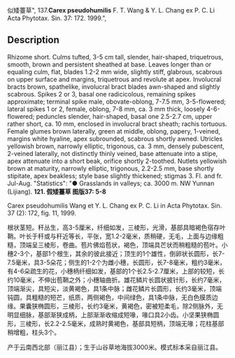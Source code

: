似矮薹草",
137.**Carex pseudohumilis** F. T. Wang & Y. L. Chang ex P. C. Li Acta Phytotax. Sin. 37: 172. 1999.",

## Description
Rhizome short. Culms tufted, 3-5 cm tall, slender, hair-shaped, triquetrous, smooth, brown and persistent sheathed at base. Leaves longer than or equaling culm, flat, blades 1.2-2 mm wide, slightly stiff, glabrous, scabrous on upper surface and margins, triquetrous and revolute at apex. Involucral bracts brown, spathelike, involucral bract blades awn-shaped and slightly scabrous. Spikes 2 or 3, basal one radicicolous, remaining spikes approximate; terminal spike male, obovate-oblong, 7-7.5 mm, 3-5-flowered; lateral spikes 1 or 2, female, oblong, 7-8 mm, ca. 3 mm thick, loosely 4-6-flowered; peduncles slender, hair-shaped, basal one 2.5-2.7 cm, upper rather short, ca. 10 mm, enclosed in involucral bract sheath; rachis tortuous. Female glumes brown laterally, green at middle, oblong, papery, 1-veined, margins white hyaline, apex subrounded, scabrous shortly awned. Utricles yellowish brown, narrowly elliptic, trigonous, ca. 3 mm, densely pubescent, 2-veined laterally, not distinctly thinly veined, base attenuate into a stipe, apex attenuate into a short beak, orifice shortly 2-toothed. Nutlets yellowish brown at maturity, narrowly elliptic, trigonous, 2.2-2.5 mm, base shortly stipitate, apex beakless; style base slightly thickened; stigmas 3. Fl. and fr. Jul-Aug.
  "Statistics": "● Grasslands in valleys; ca. 3000 m. NW Yunnan (Lijiang).
**121. 假矮薹草 图版37: 5-8**

Carex pseudohumilis Wang et Y. L. Chang ex P. C. Li in Acta Phytotax. Sin. 37 (2): 172, fig. 11, 1999.

根状茎短。秆丛生，高3-5厘米，纤细如发，三棱形，光滑，基部具暗褐色宿存叶鞘。叶长于秆或与秆近等长，平张，宽1.2-2毫米，质稍硬，无毛，上面与边缘粗糙，顶端呈三棱形，卷曲。苞片佛焰苞状，褐色，顶端具芒状而稍粗糙的苞叶。小穗2-3个，基部1个根生，其余的彼此接近；顶生的1个雄性，倒卵状长圆形，长7-7.5毫米，具3-5朵花；侧生的1-2个为雌小穗，长圆形，长7-8毫米，粗约3毫米，有4-6朵疏生的花，小穗柄纤细如发，基部的1个长2.5-2.7厘米，上部的较短，长约10毫米，不伸出苞鞘之外；小穗轴曲折。雄花鳞片长圆状披针形，长约7毫米，顶端渐尖，具短尖，淡黄褐色，具1条中脉；雌花鳞片长圆形，长约3毫米，顶端钝圆，具粗糙的短芒，纸质，两侧褐色，中间绿色，具1条中脉，无白色膜质边缘。果囊狭椭圆形，三棱形，长约3毫米，黄褐色，密被短柔毛，除2侧脉外，无明显细脉，基部渐狭成柄，上部渐渐收缩成短喙，喙口具2小齿。小坚果狭椭圆形，三棱形，长2.2-2.5毫米，成熟时黄褐色，基部具短柄，顶端无喙；花柱基部稍增粗，柱头3个。

产于云南西北部（丽江县）；生于山谷草地海拔3000米。模式标本采自丽江县。
